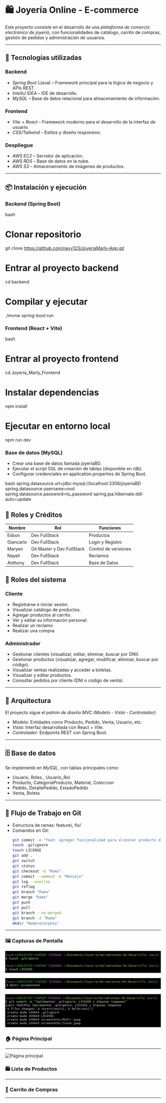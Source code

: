 # 🛍️ Joyería Online - E-commerce

Este proyecto consiste en el desarrollo de una _plataforma de comercio electrónico de joyería_, con funcionalidades de catálogo, carrito de compras, gestión de pedidos y administración de usuarios.

---

## 🚀 Tecnologías utilizadas

### Backend

- _Spring Boot_ (Java) – Framework principal para la lógica de negocio y APIs REST.
- _IntelliJ IDEA_ – IDE de desarrollo.
- _MySQL_ – Base de datos relacional para almacenamiento de información.

### Frontend

- _Vite + React_ – Framework moderno para el desarrollo de la interfaz de usuario.
- _CSS/Tailwind_ – Estilos y diseño responsivo.

### Despliegue

- _AWS EC2_ – Servidor de aplicación.
- _AWS RDS_ – Base de datos en la nube.
- _AWS S3_ – Almacenamiento de imágenes de productos.

---

## 📦 Instalación y ejecución

### Backend (Spring Boot)

bash

# Clonar repositorio

git clone https://github.com/nayy123/JoyeriaMarly-App.git

# Entrar al proyecto backend

cd backend

# Compilar y ejecutar

./mvnw spring-boot:run

### Frontend (React + Vite)

bash

# Entrar al proyecto frontend

cd Joyeria_Marly_Frontend

# Instalar dependencias

npm install

# Ejecutar en entorno local

npm run dev

### Base de datos (MySQL)

- Crear una base de datos llamada joyeriaBD.
- Ejecutar el script SQL de creación de tablas (disponible en /db).
- Configurar credenciales en application.properties de Spring Boot.

bash
spring.datasource.url=jdbc:mysql://localhost:3306/joyeriaBD
spring.datasource.username=root
spring.datasource.password=tu_password
spring.jpa.hibernate.ddl-auto=update

## 👥 Roles y Créditos

| Nombre    | Rol                        | Funciones            |
| --------- | -------------------------- | -------------------- |
| Edson     | Dev FullStack              | Productos            |
| Giancarlo | Dev FullStack              | Login y Registro     |
| Maryen    | Git Master y Dev FullStack | Control de versiones |
| Nayeli    | Dev FullStack              | Reclamos             |
| Anthony   | Dev FullStack              | Base de Datos        |

## 👥 Roles del sistema

### Cliente

- Registrarse e iniciar sesión.
- Visualizar catálogo de productos.
- Agregar productos al carrito.
- Ver y editar su información personal.
- Realizar un reclamo
- Realizar una compra

### Administrador

- Gestionar clientes (visualizar, editar, eliminar, buscar por DNI).
- Gestionar productos (visualizar, agregar, modificar, eliminar, buscar por código).
- Visualizar ventas realizadas y acceder a boletas.
- Visualizar y editar productos.
- Consultar pedidos por cliente (DNI o código de venta).

---

## 📂 Arquitectura

El proyecto sigue el _patrón de diseño MVC (Modelo - Vista - Controlador)_:

- _Modelo_: Entidades como Producto, Pedido, Venta, Usuario, etc.
- _Vista_: Interfaz desarrollada con React + Vite.
- _Controlador_: Endpoints REST con Spring Boot.

---

## 🗄️ Base de datos

Se implementó en _MySQL_, con tablas principales como:

- Usuario, Roles , Usuario_Rol
- Producto, CategoriaProducto, Material, Coleccion
- Pedido, DetallePedido, EstadoPedido
- Venta, Boleta

---

## 🔄 Flujo de Trabajo en Git

- Estructura de ramas: feature/, fix/
- Comandos en Git:
  ```bash
  git commit -m "feat: agregar funcionalidad para eliminar producto del carrito"
  touch .gitignore
  touch LICENSE
  git add .
  git switch
  git status
  git checkout -b "Rama"
  git commit --ammend -m "Mensaje"
  git log --oneline
  git reflog
  git branch "Rama"
  git merge "Rama"
  git push
  git pull
  git branch --no-merged
  git branch -d "Rama"
  mkdir "NombreCarpeta"
  ```

---

### 🖼️ Capturas de Pantalla

![Evidencia touch](./screenshots/Touch.jpeg)

![Evidencia mkdir](./screenshots/MkDir.jpeg)

![Evidencia mkdir](./screenshots/gitCommit.jpeg)

### 🏠 Página Principal

---

![Página principal](./screenshots/home.png)

### 🛍️ Lista de Productos

---

### 🛒 Carrito de Compras

---

